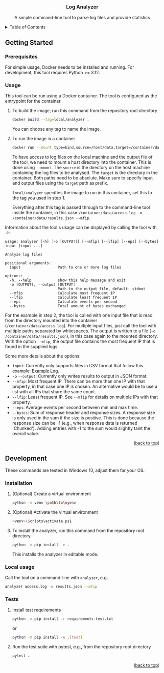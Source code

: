 <h3 align="center">Log Analyzer</h3>

<div>
  <p align="center">
    A simple command-line tool to parse log files and provide statistics
  </p>
</div>

<details>
  <summary>Table of Contents</summary>
  <ol>
    <li>
      <a href="#getting-started">Getting Started</a>
      <ul>
        <li><a href="#prerequisites">Prerequisites</a></li>
        <li><a href="#usage">Usage</a></li>
      </ul>
    </li>
    <li>
      <a href="#development">Development</a>
      <ul>
        <li><a href="#installation">Installation</a></li>
        <li><a href="#local-usage">Local usage</a></li>
        <li><a href="#tests">Tests</a></li>
      </ul>
    </li>
  </ol>
</details>

## Getting Started

### Prerequisites

For simple usage, Docker needs to be installed and running. For development, this tool requires Python >= 3.12.

### Usage

This tool can be run using a Docker container. The tool is configured as the entrypoint for the container.

1. To build the image, run this command from the repository root directory
    ```sh
   docker build --tag=local/analyzer . 
   ```
   You can choose any tag to name the image.
2. To run the image in a container
    ```sh
   docker run --mount type=bind,source=/host/data,target=/container/data local/analyzer /container/data/access.log -o /container/data/results.json --mfip
   ```
   To have access to log files on the local machine and the output file of the tool, we need to mount a host directory into the container.
   This is done using ```--mount```. The ```source``` is the directory on the host machine containing the log files to be analysed.
   The ```target``` is the directory in the container. Both paths need to be absolute.
   Make sure to specify input and output files using the ```target``` path as prefix.

   ```local/analyzer``` specifies the image to run in this container, set this to the tag you used in step 1.

   Everything after this tag is passed through to the command-line tool inside the container, in this case
   ```/container/data/access.log -o /container/data/results.json --mfip```.

Information about the tool's usage can be displayed by calling the tool with ```-h```:
```
usage: analyzer [-h] [-o [OUTPUT]] [--mfip] [--lfip] [--eps] [--bytes] input [input ...]

Analyze log files

positional arguments:
  input                 Path to one or more log files

options:
  -h, --help            show this help message and exit
  -o [OUTPUT], --output [OUTPUT]
                        Path to the output file, default: stdout
  --mfip                Calculate most frequent IP
  --lfip                Calculate least frequent IP
  --eps                 Calculate events per second
  --bytes               Total amount of bytes exchanged
```

For the example in step 2, the tool is called with one input file that is read from the directory mounted into the container (```/container/data/access.log```).
For multiple input files, just call the tool with multiple paths separated by whitespaces.
The output is written to a file (```-o /container/data/results.json```), in this case again to the mounted directory.
With the option ```--mfip```, the output file contains the most frequent IP that is found in the supplied logs.

Some more details about the options:
- ```input```: Currently only supports files in CSV format that follow this example: [Example Log][log-file].
- ```-o``` ```--output```: Currently only writes results to output in JSON format.
- ```--mfip```: Most frequent IP. There can be more than one IP with that property, in that case one IP is chosen.
An alternative would be to use a list with all IPs that share the same count.
- ```--lfip```: Least frequent IP. See ```--mfip``` for details on multiple IPs with that property.
- ```--eps```: Average events per second between min and max time.
- ```--bytes```: Sum of response header and response sizes. A response size is only used in the sum if the size is positive. This is done because the response size
        can be -1 (e.g., when response data is returned 'Chunked'). Adding entries with -1 to the sum would slightly taint the
        overall value.

<p align="right">(<a href="#readme-top">back to top</a>)</p>

## Development
These commands are tested in Windows 10, adjust them for your OS.

### Installation

1. (Optional) Create a virtual environment
   ```sh
   python -m venv \path\to\myenv
   ```
2. (Optional) Activate the virtual environment
   ```sh
   <venv>\Scripts\activate.ps1
   ```
3. To install the analyzer, run this command from the repository root directory
   ```sh
   python -m pip install -e .
   ```
   This installs the analyzer in editable mode.

### Local usage
Call the tool on a command-line with ```analyzer```, e.g.
   ```sh
   analyzer access.log -o results.json --mfip
   ```
### Tests
1. Install test requirements
   ```sh
   python -m pip install -r requirements-test.txt
   ```
   or
   ```sh
   python -m pip install -e .[test]
   ```
2. Run the test suite with pytest, e.g., from the repository root directory
   ```sh
   pytest .
   ```
<p align="right">(<a href="#readme-top">back to top</a>)</p>

[log-file]: https://www.secrepo.com/squid/access.log.gz
